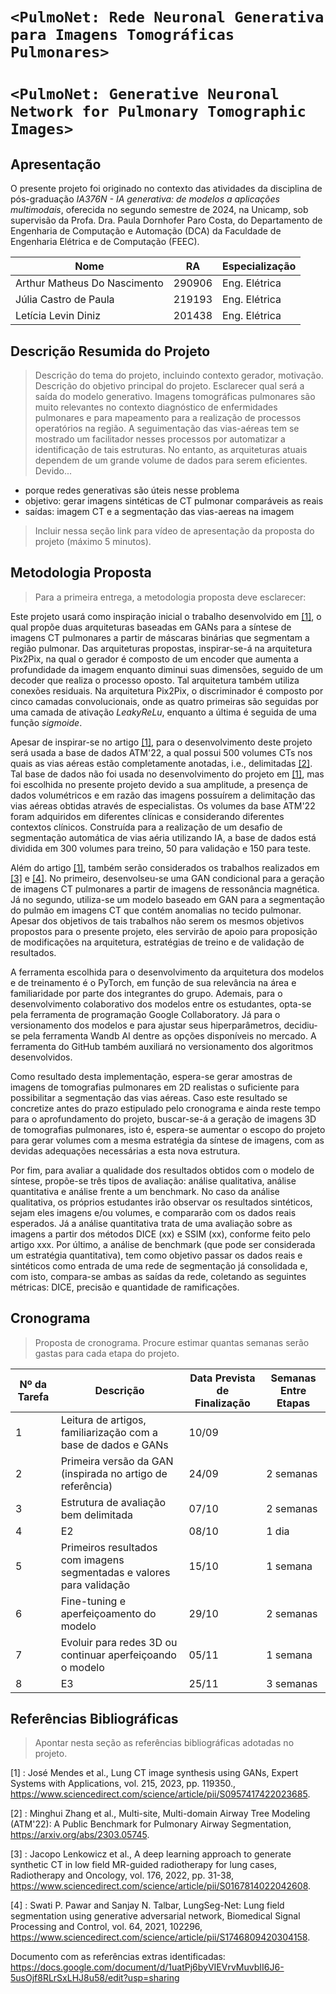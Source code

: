 # `<PulmoNet: Rede Neuronal Generativa para Imagens Tomográficas Pulmonares>`
# `<PulmoNet: Generative Neuronal Network for Pulmonary Tomographic Images>`

## Apresentação

O presente projeto foi originado no contexto das atividades da disciplina de pós-graduação *IA376N - IA generativa: de modelos a aplicações multimodais*, 
oferecida no segundo semestre de 2024, na Unicamp, sob supervisão da Profa. Dra. Paula Dornhofer Paro Costa, do Departamento de Engenharia de Computação e Automação (DCA) da Faculdade de Engenharia Elétrica e de Computação (FEEC).

 |Nome  | RA | Especialização|
 |--|--|--|
 | Arthur Matheus Do Nascimento | 290906 | Eng. Elétrica |
 | Júlia Castro de Paula | 219193 | Eng. Elétrica |
 | Letícia Levin Diniz | 201438  | Eng. Elétrica |


## Descrição Resumida do Projeto
> Descrição do tema do projeto, incluindo contexto gerador, motivação. 
> Descrição do objetivo principal do projeto.
> Esclarecer qual será a saída do modelo generativo.
Imagens tomográficas pulmonares são muito relevantes no contexto diagnóstico de enfermidades pulmonares e para mapeamento para a realização de processos operatórios na região. A seguimentação das vias-aéreas tem se mostrado um facilitador nesses processos por automatizar a identificação de tais estruturas. No entanto, as arquiteturas atuais dependem de um grande volume de dados para serem eficientes. Devido...
- porque redes generativas são úteis nesse problema
- objetivo: gerar imagens sintéticas de CT pulmonar comparáveis as reais
- saídas: imagem CT e a segmentação das vias-aereas na imagem
> Incluir nessa seção link para vídeo de apresentação da proposta do projeto (máximo 5 minutos).

## Metodologia Proposta
> Para a primeira entrega, a metodologia proposta deve esclarecer:

Este projeto usará como inspiração inicial o trabalho desenvolvido em [[1]](#1), o qual propõe duas arquiteturas baseadas em GANs para a síntese de imagens CT pulmonares a partir de máscaras binárias que segmentam a região pulmonar. Das arquiteturas propostas, inspirar-se-á na arquitetura Pix2Pix, na qual o gerador é composto de um encoder que aumenta a profundidade da imagem enquanto diminui suas dimensões, seguido de um decoder que realiza o processo oposto. Tal arquitetura também utiliza conexões residuais. Na arquitetura Pix2Pix, o discriminador é composto por cinco camadas convolucionais, onde as quatro primeiras são seguidas por uma camada de ativação *LeakyReLu*, enquanto a última é seguida de uma função *sigmoide*. 

Apesar de inspirar-se no artigo [[1]](#1), para o desenvolvimento deste projeto será usada a base de dados ATM'22, a qual possui 500 volumes CTs nos quais as vias aéreas estão completamente anotadas, i.e., delimitadas [[2]](#2). Tal base de dados não foi usada no desenvolvimento do projeto em [[1]](#1), mas foi escolhida no presente projeto devido a sua amplitude, a presença de dados volumétricos e em razão das imagens possuírem a delimitação das vias aéreas obtidas através de especialistas. Os volumes da base ATM'22 foram adquiridos em diferentes clínicas e considerando diferentes contextos clínicos. Construída para a realização de um desafio de segmentação automática de vias aéria utilizando IA, a base de dados está dividida em 300 volumes para treino, 50 para validação e 150 para teste. 

Além do artigo [[1]](#1), também serão considerados os trabalhos realizados em [[3]](#3) e [[4]](#4). No primeiro, desenvolseu-se uma GAN condicional para a geração de imagens CT pulmonares a partir de imagens de ressonância magnética. Já no segundo, utiliza-se um modelo baseado em GAN para a segmentação do pulmão em imagens CT que contém anomalias no tecido pulmonar. Apesar dos objetivos de tais trabalhos não serem os mesmos objetivos propostos para o presente projeto, eles servirão de apoio para proposição de modificações na arquitetura, estratégias de treino e de validação de resultados.   

A ferramenta escolhida para o desenvolvimento da arquitetura dos modelos e de treinamento é o PyTorch, em função de sua relevância na área e familiaridade por parte dos integrantes do grupo.
Ademais, para o desenvolvimento colaborativo dos modelos entre os estudantes, opta-se pela ferramenta de programação Google Collaboratory.
Já para o versionamento dos modelos e para ajustar seus hiperparâmetros, decidiu-se pela ferramenta Wandb AI dentre as opções disponíveis no mercado. A ferramenta do GitHub também auxiliará no versionamento dos algoritmos desenvolvidos.

Como resultado desta implementação, espera-se gerar amostras de imagens de tomografias pulmonares em 2D realistas o suficiente para possibilitar a segmentação das vias aéreas.
Caso este resultado se concretize antes do prazo estipulado pelo cronograma e ainda reste tempo para o aprofundamento do projeto, buscar-se-á a geração de imagens 3D de tomografias pulmonares, isto é, espera-se aumentar o escopo do projeto para gerar volumes com a mesma estratégia da síntese de imagens, com as devidas adequações necessárias a esta nova estrutura.

Por fim, para avaliar a qualidade dos resultados obtidos com o modelo de síntese, propõe-se três tipos de avaliação: análise qualitativa, análise quantitativa e análise frente a um benchmark.
No caso da análise qualitativa, os próprios estudantes irão observar os resultados sintéticos, sejam eles imagens e/ou  volumes, e compararão com os dados reais esperados.
Já a análise quantitativa trata de uma avaliação sobre as imagens a partir dos métodos DICE (xx) e SSIM (xx), conforme feito pelo artigo xxx.
Por último, a análise de benchmark (que pode ser considerada um estratégia quantitativa), tem como objetivo passar os dados reais e sintéticos como entrada de uma rede de segmentação já consolidada e, com isto, compara-se ambas as saídas da rede, coletando as seguintes métricas: DICE, precisão e quantidade de ramificações.

## Cronograma
> Proposta de cronograma. Procure estimar quantas semanas serão gastas para cada etapa do projeto.


| Nº da Tarefa | Descrição                                                                 | Data Prevista de Finalização | Semanas Entre Etapas |
|--------------|---------------------------------------------------------------------------|------------------------------|----------------------|
| 1            | Leitura de artigos, familiarização com a base de dados e GANs              | 10/09                        |                      |
| 2            | Primeira versão da GAN (inspirada no artigo de referência)                | 24/09                        | 2 semanas            |
| 3            | Estrutura de avaliação bem delimitada                                     | 07/10                        | 2 semanas            |
| 4            | E2                                                                        | 08/10                        | 1 dia                |
| 5            | Primeiros resultados com imagens segmentadas e valores para validação     | 15/10                        | 1 semana             |
| 6            | Fine-tuning e aperfeiçoamento do modelo                                   | 29/10                        | 2 semanas            |
| 7            | Evoluir para redes 3D ou continuar aperfeiçoando o modelo                 | 05/11                        | 1 semana             |
| 8            | E3                                                                        | 25/11                        | 3 semanas            |



## Referências Bibliográficas
> Apontar nesta seção as referências bibliográficas adotadas no projeto.

<a id="1">[1]</a> : José Mendes et al., Lung CT image synthesis using GANs, Expert Systems with Applications, vol. 215, 2023, pp. 119350., https://www.sciencedirect.com/science/article/pii/S0957417422023685.

<a id="2">[2]</a> : Minghui Zhang et al., Multi-site, Multi-domain Airway Tree Modeling (ATM'22): A Public Benchmark for Pulmonary Airway Segmentation, https://arxiv.org/abs/2303.05745.

<a id="3">[3]</a> :  Jacopo Lenkowicz et al., A deep learning approach to generate synthetic CT in low field MR-guided radiotherapy for lung cases, Radiotherapy and Oncology, vol. 176, 2022, pp. 31-38, https://www.sciencedirect.com/science/article/pii/S0167814022042608.

<a id="4">[4]</a> : Swati P. Pawar and Sanjay N. Talbar, LungSeg-Net: Lung field segmentation using generative adversarial network, Biomedical Signal Processing and Control, vol. 64, 2021, 102296, https://www.sciencedirect.com/science/article/pii/S1746809420304158.

Documento com as referências extras identificadas: https://docs.google.com/document/d/1uatPj6byVIEVrvMuvbII6J6-5usOjf8RLrSxLHJ8u58/edit?usp=sharing

